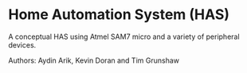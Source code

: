 Home Automation System (HAS)
============================

A conceptual HAS using Atmel SAM7 micro and a variety of peripheral devices.

Authors: Aydin Arik, Kevin Doran and Tim Grunshaw

